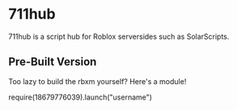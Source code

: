 # 711hub
711hub is a script hub for Roblox serversides such as SolarScripts.
## Pre-Built Version
Too lazy to build the rbxm yourself? Here's a module!

require(18679776039).launch("username")
